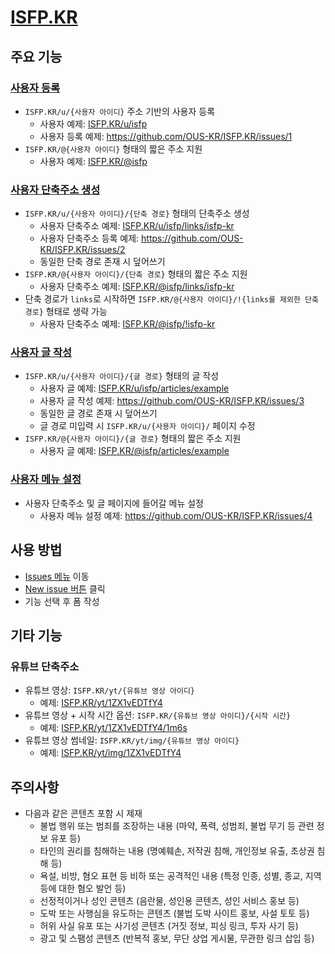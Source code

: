 # [ISFP.KR](https://isfp.kr)

## 주요 기능

### [사용자 등록](https://github.com/OUS-KR/ISFP.KR/issues/new?template=01-user-register-by-issue.yml)

- `ISFP.KR/u/{사용자 아이디}` 주소 기반의 사용자 등록
  - 사용자 예제: [ISFP.KR/u/isfp](https://isfp.kr/u/isfp)
  - 사용자 등록 예제: https://github.com/OUS-KR/ISFP.KR/issues/1
- `ISFP.KR/@{사용자 아이디}` 형태의 짧은 주소 지원
  - 사용자 예제: [ISFP.KR/@isfp](https://isfp.kr/@isfp)

### [사용자 단축주소 생성](https://github.com/OUS-KR/ISFP.KR/issues/new?template=02-user-short-url-register-by-issue.yml)

- `ISFP.KR/u/{사용자 아이디}/{단축 경로}` 형태의 단축주소 생성
  - 사용자 단축주소 예제: [ISFP.KR/u/isfp/links/isfp-kr](https://isfp.kr/u/isfp/links/isfp-kr)
  - 사용자 단축주소 등록 예제: https://github.com/OUS-KR/ISFP.KR/issues/2
  - 동일한 단축 경로 존재 시 덮어쓰기
- `ISFP.KR/@{사용자 아이디}/{단축 경로}` 형태의 짧은 주소 지원
  - 사용자 단축주소 예제: [ISFP.KR/@isfp/links/isfp-kr](https://isfp.kr/@isfp/links/isfp-kr)
- 단축 경로가 `links`로 시작하면 `ISFP.KR/@{사용자 아이디}/!{links를 제외한 단축 경로}` 형태로 생략 가능
  - 사용자 단축주소 예제: [ISFP.KR/@isfp/!isfp-kr](https://isfp.kr/@isfp/!isfp-kr)

### [사용자 글 작성](https://github.com/OUS-KR/ISFP.KR/issues/new?template=03-user-article-writing-by-issue.yml)

- `ISFP.KR/u/{사용자 아이디}/{글 경로}` 형태의 글 작성
  - 사용자 글 예제: [ISFP.KR/u/isfp/articles/example](https://isfp.kr/u/isfp/articles/example)
  - 사용자 글 작성 예제: https://github.com/OUS-KR/ISFP.KR/issues/3
  - 동일한 글 경로 존재 시 덮어쓰기
  - 글 경로 미입력 시 `ISFP.KR/u/{사용자 아이디}/` 페이지 수정
- `ISFP.KR/@{사용자 아이디}/{글 경로}` 형태의 짧은 주소 지원
  - 사용자 글 예제: [ISFP.KR/@isfp/articles/example](https://isfp.kr/@isfp/articles/example)
 
### [사용자 메뉴 설정](https://github.com/OUS-KR/ISFP.KR/issues/new?template=04-user-menu-setting-by-issue.yml)

- 사용자 단축주소 및 글 페이지에 들어갈 메뉴 설정
  - 사용자 메뉴 설정 예제: https://github.com/OUS-KR/ISFP.KR/issues/4

## 사용 방법

- [Issues 메뉴](https://github.com/OUS-KR/ISFP.KR/issues) 이동
- [New issue 버튼](https://github.com/OUS-KR/ISFP.KR/issues/new/choose) 클릭
- 기능 선택 후 폼 작성

## 기타 기능

### 유튜브 단축주소

- 유튜브 영상: `ISFP.KR/yt/{유튜브 영상 아이디}`
  - 예제: [ISFP.KR/yt/1ZX1vEDTfY4](https://isfp.kr/yt/1ZX1vEDTfY4)
- 유튜브 영상 + 시작 시간 옵션: `ISFP.KR/{유튜브 영상 아이디}/{시작 시간}`
  - 예제: [ISFP.KR/yt/1ZX1vEDTfY4/1m6s](https://isfp.kr/yt/1ZX1vEDTfY4/1m6s)
- 유튜브 영상 썸네일: `ISFP.KR/yt/img/{유튜브 영상 아이디}`
  - 예제: [ISFP.KR/yt/img/1ZX1vEDTfY4](https://isfp.kr/yt/img/1ZX1vEDTfY4)

## 주의사항

- 다음과 같은 콘텐츠 포함 시 제재
  - 불법 행위 또는 범죄를 조장하는 내용 (마약, 폭력, 성범죄, 불법 무기 등 관련 정보 유포 등)
  - 타인의 권리를 침해하는 내용 (명예훼손, 저작권 침해, 개인정보 유출, 초상권 침해 등)
  - 욕설, 비방, 혐오 표현 등 비하 또는 공격적인 내용 (특정 인종, 성별, 종교, 지역 등에 대한 혐오 발언 등)
  - 선정적이거나 성인 콘텐츠 (음란물, 성인용 콘텐츠, 성인 서비스 홍보 등)
  - 도박 또는 사행심을 유도하는 콘텐츠 (불법 도박 사이트 홍보, 사설 토토 등)
  - 허위 사실 유포 또는 사기성 콘텐츠 (거짓 정보, 피싱 링크, 투자 사기 등)
  - 광고 및 스팸성 콘텐츠 (반복적 홍보, 무단 상업 게시물, 무관한 링크 삽입 등)